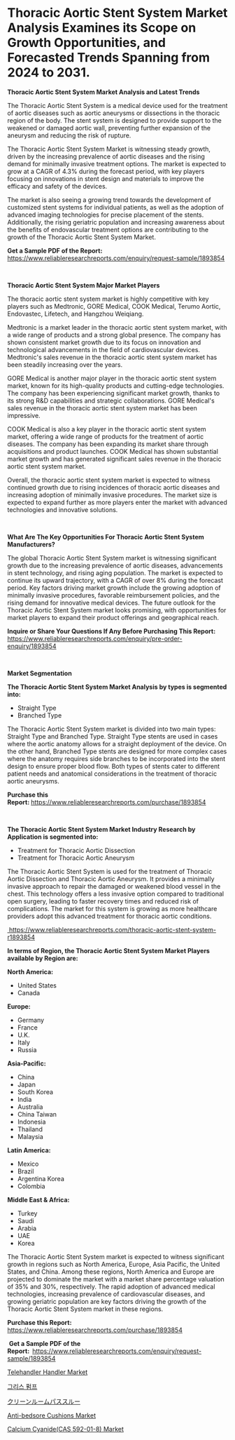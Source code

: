 <p><h1>Thoracic Aortic Stent System Market Analysis Examines its Scope on Growth Opportunities, and Forecasted Trends Spanning from 2024 to 2031.</h1></p><p><strong>Thoracic Aortic Stent System Market Analysis and Latest Trends</strong></p>
<p><p>The Thoracic Aortic Stent System is a medical device used for the treatment of aortic diseases such as aortic aneurysms or dissections in the thoracic region of the body. The stent system is designed to provide support to the weakened or damaged aortic wall, preventing further expansion of the aneurysm and reducing the risk of rupture.</p><p>The Thoracic Aortic Stent System Market is witnessing steady growth, driven by the increasing prevalence of aortic diseases and the rising demand for minimally invasive treatment options. The market is expected to grow at a CAGR of 4.3% during the forecast period, with key players focusing on innovations in stent design and materials to improve the efficacy and safety of the devices.</p><p>The market is also seeing a growing trend towards the development of customized stent systems for individual patients, as well as the adoption of advanced imaging technologies for precise placement of the stents. Additionally, the rising geriatric population and increasing awareness about the benefits of endovascular treatment options are contributing to the growth of the Thoracic Aortic Stent System Market.</p></p>
<p><strong>Get a Sample PDF of the Report:&nbsp;</strong> <a href="https://www.reliableresearchreports.com/enquiry/request-sample/1893854">https://www.reliableresearchreports.com/enquiry/request-sample/1893854</a></p>
<p>&nbsp;</p>
<p><strong>Thoracic Aortic Stent System Major Market Players</strong></p>
<p><p>The thoracic aortic stent system market is highly competitive with key players such as Medtronic, GORE Medical, COOK Medical, Terumo Aortic, Endovastec, Lifetech, and Hangzhou Weiqiang. </p><p>Medtronic is a market leader in the thoracic aortic stent system market, with a wide range of products and a strong global presence. The company has shown consistent market growth due to its focus on innovation and technological advancements in the field of cardiovascular devices. Medtronic's sales revenue in the thoracic aortic stent system market has been steadily increasing over the years.</p><p>GORE Medical is another major player in the thoracic aortic stent system market, known for its high-quality products and cutting-edge technologies. The company has been experiencing significant market growth, thanks to its strong R&D capabilities and strategic collaborations. GORE Medical's sales revenue in the thoracic aortic stent system market has been impressive.</p><p>COOK Medical is also a key player in the thoracic aortic stent system market, offering a wide range of products for the treatment of aortic diseases. The company has been expanding its market share through acquisitions and product launches. COOK Medical has shown substantial market growth and has generated significant sales revenue in the thoracic aortic stent system market.</p><p>Overall, the thoracic aortic stent system market is expected to witness continued growth due to rising incidences of thoracic aortic diseases and increasing adoption of minimally invasive procedures. The market size is expected to expand further as more players enter the market with advanced technologies and innovative solutions.</p></p>
<p>&nbsp;</p>
<p><strong>What Are The Key Opportunities For Thoracic Aortic Stent System Manufacturers?</strong></p>
<p><p>The global Thoracic Aortic Stent System market is witnessing significant growth due to the increasing prevalence of aortic diseases, advancements in stent technology, and rising aging population. The market is expected to continue its upward trajectory, with a CAGR of over 8% during the forecast period. Key factors driving market growth include the growing adoption of minimally invasive procedures, favorable reimbursement policies, and the rising demand for innovative medical devices. The future outlook for the Thoracic Aortic Stent System market looks promising, with opportunities for market players to expand their product offerings and geographical reach.</p></p>
<p><strong>Inquire or Share Your Questions If Any Before Purchasing This Report:</strong> <a href="https://www.reliableresearchreports.com/enquiry/pre-order-enquiry/1893854">https://www.reliableresearchreports.com/enquiry/pre-order-enquiry/1893854</a></p>
<p>&nbsp;</p>
<p><strong>Market Segmentation</strong></p>
<p><strong>The Thoracic Aortic Stent System Market Analysis by types is segmented into:</strong></p>
<p><ul><li>Straight Type</li><li>Branched Type</li></ul></p>
<p><p>The Thoracic Aortic Stent System market is divided into two main types: Straight Type and Branched Type. Straight Type stents are used in cases where the aortic anatomy allows for a straight deployment of the device. On the other hand, Branched Type stents are designed for more complex cases where the anatomy requires side branches to be incorporated into the stent design to ensure proper blood flow. Both types of stents cater to different patient needs and anatomical considerations in the treatment of thoracic aortic aneurysms.</p></p>
<p><strong>Purchase this Report:&nbsp;</strong><a href="https://www.reliableresearchreports.com/purchase/1893854">https://www.reliableresearchreports.com/purchase/1893854</a></p>
<p>&nbsp;</p>
<p><strong>The Thoracic Aortic Stent System Market Industry Research by Application is segmented into:</strong></p>
<p><ul><li>Treatment for Thoracic Aortic Dissection</li><li>Treatment for Thoracic Aortic Aneurysm</li></ul></p>
<p><p>The Thoracic Aortic Stent System is used for the treatment of Thoracic Aortic Dissection and Thoracic Aortic Aneurysm. It provides a minimally invasive approach to repair the damaged or weakened blood vessel in the chest. This technology offers a less invasive option compared to traditional open surgery, leading to faster recovery times and reduced risk of complications. The market for this system is growing as more healthcare providers adopt this advanced treatment for thoracic aortic conditions.</p></p>
<p><a href="https://www.reliableresearchreports.com/thoracic-aortic-stent-system-r1893854">&nbsp;https://www.reliableresearchreports.com/thoracic-aortic-stent-system-r1893854</a></p>
<p><strong>In terms of Region, the Thoracic Aortic Stent System Market Players available by Region are:</strong></p>
<p>
    <p> <strong> North America: </strong>
        <ul>
            <li>United States</li>
            <li>Canada</li>
        </ul>
        </p> 
    <p> <strong> Europe: </strong>
        <ul>
            <li>Germany</li>
            <li>France</li>
            <li>U.K.</li>
            <li>Italy</li>
            <li>Russia</li>
        </ul>
        </p> 
    <p> <strong> Asia-Pacific: </strong>
        <ul>
            <li>China</li>
            <li>Japan</li>
            <li>South Korea</li>
            <li>India</li>
            <li>Australia</li>
            <li>China Taiwan</li>
            <li>Indonesia</li>
            <li>Thailand</li>
            <li>Malaysia</li>
        </ul>
        </p> 
    <p> <strong> Latin America: </strong>
        <ul>
            <li>Mexico</li>
            <li>Brazil</li>
            <li>Argentina Korea</li>
            <li>Colombia</li>
        </ul>
        </p> 
    <p> <strong> Middle East & Africa: </strong>
        <ul>
            <li>Turkey</li>
            <li>Saudi</li>
            <li>Arabia</li>
            <li>UAE</li>
            <li>Korea</li>
        </ul>
    </p>
    </p>
<p><p>The Thoracic Aortic Stent System market is expected to witness significant growth in regions such as North America, Europe, Asia Pacific, the United States, and China. Among these regions, North America and Europe are projected to dominate the market with a market share percentage valuation of 35% and 30%, respectively. The rapid adoption of advanced medical technologies, increasing prevalence of cardiovascular diseases, and growing geriatric population are key factors driving the growth of the Thoracic Aortic Stent System market in these regions.</p></p>
<p><strong>Purchase this Report: </strong><a href="https://www.reliableresearchreports.com/purchase/1893854">https://www.reliableresearchreports.com/purchase/1893854</a></p>
<p>&nbsp;<strong>Get a Sample PDF of the Report:&nbsp;&nbsp;</strong><a href="https://www.reliableresearchreports.com/enquiry/request-sample/1893854">https://www.reliableresearchreports.com/enquiry/request-sample/1893854</a></p>
<p><strong></strong></p>
<p><p><a href="https://www.linkedin.com/pulse/telehandler-handler-market-size-cagr-trends-2024-2030-market-trac-zeyxe">Telehandler Handler Market</a></p><p><a href="https://github.com/rick7624/Market-Research-Report-List-1/blob/main/967124647618.md">그리스 펌프</a></p><p><a href="https://github.com/andym141978/Market-Research-Report-List-1/blob/main/965691052123.md">クリーンルームパススルー</a></p><p><a href="https://github.com/Hazelklievgspy6vdcsmu106w/Market-Research-Report-List-2/blob/main/anti-bedsore-cushions-market.md">Anti-bedsore Cushions Market</a></p><p><a href="https://issuu.com/reportprime-2/docs/calcium-cyanidecas-592-01-8-market-size-2030.pptx">Calcium Cyanide(CAS 592-01-8) Market</a></p></p>